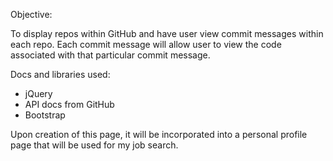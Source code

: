 Objective:  

To display repos within GitHub and have user view commit messages within each repo.
Each commit message will allow user to view the code associated with that particular commit
message.


Docs and libraries used:

- jQuery
- API docs from GitHub 
- Bootstrap


Upon creation of this page, it will be incorporated into a personal profile page that 
will be used for my job search.


